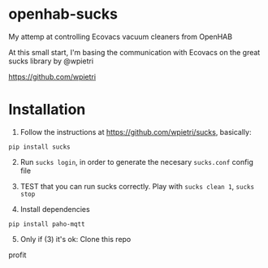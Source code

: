 # openhab-sucks

My attemp at controlling Ecovacs vacuum cleaners from OpenHAB

At this small start, I'm basing the communication with Ecovacs on the great sucks library by @wpietri

https://github.com/wpietri

# Installation

1. Follow the instructions at https://github.com/wpietri/sucks, basically:

`pip install sucks`

2. Run ```sucks login```, in order to generate the necesary ```sucks.conf``` config file

3. TEST that you can run sucks correctly. Play with ```sucks clean 1```, ```sucks stop```

4. Install dependencies

```pip install paho-mqtt```

5. Only if (3) it's ok: Clone this repo

profit

